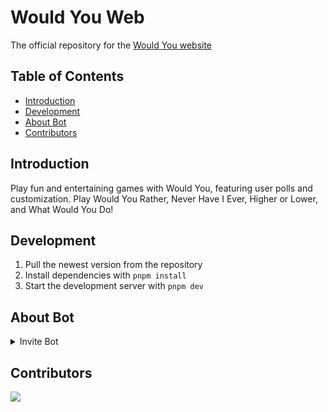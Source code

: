 # Would You Web

The official repository for the [Would You website](https://wouldyoubot.gg)

## Table of Contents

- [Introduction](#Introduction)
- [Development](#development)
- [About Bot](#about-Bot)
- [Contributors](#contributors)

## Introduction

Play fun and entertaining games with Would You, featuring user polls and customization. Play Would You Rather, Never Have I Ever, Higher or Lower, and What Would You Do!

## Development

1. Pull the newest version from the repository
2. Install dependencies with `pnpm install`
3. Start the development server with `pnpm dev`

## About Bot
<details>

  <summary>Invite Bot</summary>

https://discord.com/oauth2/authorize?client_id=981649513427111957&permissions=275415247936&scope=bot%20applications.commands

</details>

## Contributors

<a href="https://github.com/Would-You-Bot/website/graphs/contributors">
  <img src="https://contrib.rocks/image?repo=Would-You-Bot/website" />
</a>
